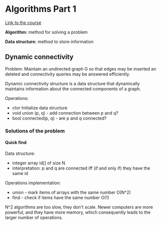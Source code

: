 # Algorithms Part 1

[Link to the course](https://coursera.org/share/c54425f661da618dffedb7ba857a21c1)

**Algorithm:** method for solving a problem

**Data structure:** method to store information

## Dynamic connectivity

Problem: Maintain an undirected graph G so that edges may be inserted an deleted and connectivity queries may be answered efficiently.

Dynamic connectivity structure is a data structure that dynamically maintains information about the connected components of a graph.

Operations:
- ctor Initialize data structure
- void union (p, q) - add connection between p and q?
- bool connected(p, q) - are p and q connected?

### Solutions of the problem

#### Quick find

Data structure:
- integer array id[] of size N
- interpretation: p and q are connected iff (if and only if) they have the same id

Operations implementation:
- union - mark items of arrays with the same number O(N^2)
- find - check if items have the same number O(1)

N^2 algorithms are too slow, they don't scale. Newer computers are more powerful, and they have more memory, which consequently leads to the larger number of operations.
